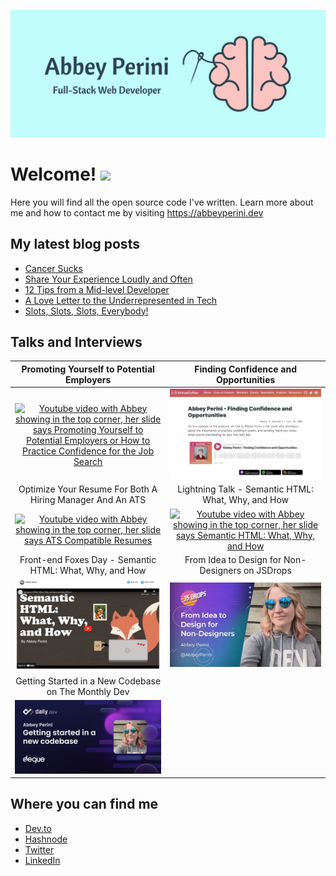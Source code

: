 ![Logo Banner](logobanner.png)

# Welcome! <img src="https://media.giphy.com/media/hvRJCLFzcasrR4ia7z/giphy.gif" width="25px">
Here you will find all the open source code I've written. Learn more about me and how to contact me by visiting https://abbeyperini.dev

## My latest blog posts 
<!-- MEDIUM-STORY-LIST:START -->
- [Cancer Sucks](https://dev.to/abbeyperini/cancer-sucks-1e2i)
- [Share Your Experience Loudly and Often](https://dev.to/abbeyperini/share-your-experience-loudly-and-often-36ah)
- [12 Tips from a Mid-level Developer](https://dev.to/abbeyperini/12-tips-from-a-mid-level-developer-29bk)
- [A Love Letter to the Underrepresented in Tech](https://dev.to/abbeyperini/a-love-letter-to-the-underrepresented-in-tech-4jj3)
- [Slots, Slots, Slots, Everybody!](https://dev.to/abbeyperini/slots-slots-slots-everybody-4p5i)
<!-- MEDIUM-STORY-LIST:END -->

## Talks and Interviews

| Promoting Yourself to Potential Employers | Finding Confidence and Opportunities |
| :--: | :--: |
| [![Youtube video with Abbey showing in the top corner, her slide says Promoting Yourself to Potential Employers or How to Practice Confidence for the Job Search](./assets/L&LThumbnail.png)](https://www.youtube.com/watch?v=NVaZu8--4p0&list=PLh9uT23TA65idCyc_orC85RefgY_-fKsG&index=17) | [![screenshot of this podcast episode's page on virtualcoffee.io](./assets/podcastInterview.png)](https://virtualcoffee.io/podcast/0302-abbey-perini/) 
| Optimize Your Resume For Both A Hiring Manager And An ATS | Lightning Talk - Semantic HTML: What, Why, and How |
| [![Youtube video with Abbey showing in the top corner, her slide says ATS Compatible Resumes](./assets/ResumeL&LThumbnail.png)](https://www.youtube.com/watch?v=XwPVZNvP_IM&list=PLh9uT23TA65idCyc_orC85RefgY_-fKsG&index=5) | [![Youtube video with Abbey showing in the top corner, her slide says Semantic HTML: What, Why, and How](./assets/HTMLL&LThumbnail.png)](https://www.youtube.com/watch?v=qYPq9Fd-SE4&list=PLh9uT23TA65gwNgoeeZ21XWlxLOwxs3Ls&index=7) |
| Front-end Foxes Day - Semantic HTML: What, Why, and How | From Idea to Design for Non-Designers on JSDrops |
| [![Talk video thumbnail Front-end Foxes Day Semantic HTML: What, Why, and How by Abbey Perini with a cute fox coding and drinking coffee](./assets/FEFDThumbnail.png)](https://cfe.dev/sessions/fefd2022-semantic-html/) | [![Thumbnail for From Idea to Design for Non-Designers on JSDrops](./assets/JSDrops.webp)](https://dropjs.com/from-idea-to-design-for-non-designers-with-abbey-perini)| 
| Getting Started in a New Codebase on The Monthly Dev |
| [![Talk video thumbnail Getting Started in a New Codebase on The Monthly Dev](./assets/MonthlyDev.jpeg)](https://www.youtube.com/watch?v=XWW1hQEnERQ) |

## Where you can find me
* [Dev.to](https://dev.to/abbeyperini)
* [Hashnode](https://abbeyperini.hashnode.dev/)
* [Twitter](https://twitter.com/AbbeyPerini)
* [LinkedIn](https://www.linkedin.com/in/abigail-perini/)
